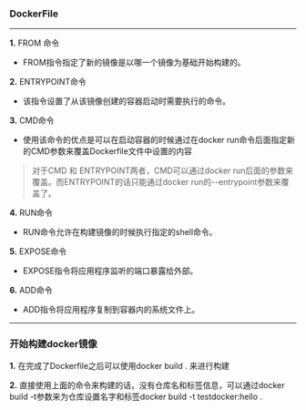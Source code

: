 ### DockerFile 

---

**1.** FROM 命令

- FROM指令指定了新的镜像是以哪一个镜像为基础开始构建的。

**2.** ENTRYPOINT命令

- 该指令设置了从该镜像创建的容器启动时需要执行的命令。

**3.** CMD命令

- 使用该命令的优点是可以在启动容器的时候通过在docker run命令后面指定新的CMD参数来覆盖Dockerfile文件中设置的内容

> 对于CMD 和 ENTRYPOINT两者，CMD可以通过docker run后面的参数来覆盖。而ENTRYPOINT的话只能通过docker run的--entrypoint参数来覆盖了。

**4.** RUN命令

- RUN命令允许在构建镜像的时候执行指定的shell命令。

**5.** EXPOSE命令

- EXPOSE指令将应用程序监听的端口暴露给外部。

**6.** ADD命令

- ADD指令将应用程序复制到容器内的系统文件上。

---

### 开始构建docker镜像

**1.** 在完成了Dockerfile之后可以使用docker build . 来进行构建

**2.** 直接使用上面的命令来构建的话，没有仓库名和标签信息，可以通过docker build -t参数来为仓库设置名字和标签docker build -t testdocker:hello .